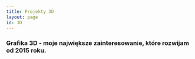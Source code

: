 ```yaml
---
title: Projekty 3D
layout: page
id: 3D
---
```


### Grafika 3D - moje największe zainteresowanie, które rozwijam od 2015 roku. 

[//]: # (Zacząłem wtedy próbować swoich sił tworząc fanowskie projekty dla swoich idolów - nie tylko 3D ale również 2D. Pozwoliło mi to zbierać doświadczenie, dzięki któremu jestem w stanie tworzyć coraz lepsze prace)